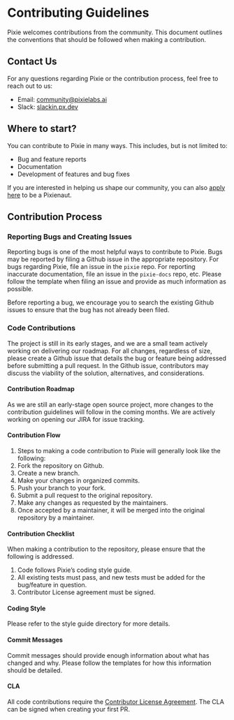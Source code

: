 # Contributing Guidelines

Pixie welcomes contributions from the community. This document outlines the conventions that should be followed when making a contribution.

## Contact Us

For any questions regarding Pixie or the contribution process, feel free to reach out to us:

- Email: community@pixielabs.ai
- Slack: [slackin.px.dev](slackin.px.dev)

## Where to start?

You can contribute to Pixie in many ways. This includes, but is not limited to:

- Bug and feature reports
- Documentation
- Development of features and bug fixes

If you are interested in helping us shape our community, you can also [apply here](https://px.dev/community/) to be a Pixienaut.

## Contribution Process

### Reporting Bugs and Creating Issues

Reporting bugs is one of the most helpful ways to contribute to Pixie. Bugs may be reported by filing a Github issue in the appropriate repository. For bugs regarding Pixie, file an issue in the `pixie` repo. For reporting inaccurate documentation, file an issue in the `pixie-docs` repo, etc. Please follow the template when filing an issue and provide as much information as possible.

Before reporting a bug, we encourage you to search the existing Github issues to ensure that the bug has not already been filed.

### Code Contributions

The project is still in its early stages, and we are a small team actively working on delivering our roadmap. For all changes, regardless of size, please create a Github issue that details the bug or feature being addressed before submitting a pull request. In the Github issue, contributors may discuss the viability of the solution, alternatives, and considerations.

#### Contribution Roadmap

As we are still an early-stage open source project, more changes to the contribution guidelines will follow in the coming months. We are actively working on opening our JIRA for issue tracking.

#### Contribution Flow

1. Steps to making a code contribution to Pixie will generally look like the following:
2. Fork the repository on Github.
3. Create a new branch.
4. Make your changes in organized commits.
5. Push your branch to your fork.
6. Submit a pull request to the original repository.
7. Make any changes as requested by the maintainers.
8. Once accepted by a maintainer, it will be merged into the original repository by a maintainer.

#### Contribution Checklist

When making a contribution to the repository, please ensure that the following is addressed.

1. Code follows Pixie’s coding style guide.
2. All existing tests must pass, and new tests must be added for the bug/feature in question.
3. Contributor License agreement must be signed.

#### Coding Style

Please refer to the style guide directory for more details.

#### Commit Messages

Commit messages should provide enough information about what has changed and why. Please follow the templates for how this information should be detailed.

#### CLA

All code contributions require the [Contributor License Agreement](https://github.com/pixie-io/pixie/blob/main/CLA.md). The CLA can be signed when creating your first PR.
